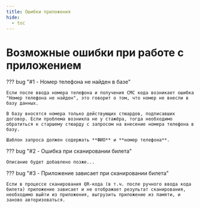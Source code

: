 ```yaml
---
title: Ошибки приложения
hide:
  - toc
---
```


# Возможные ошибки при работе с приложением

??? bug "#1 - Номер телефона не найден в базе"
    
    Если после ввода номера телефона и получения СМС кода возникает ошибка "Номер телефона не найден", это говорит о том, что номер не внесли в базу данных.
    
    В базу вносятся номера только действующих стюардов, подписавших договор. Если проблема возникла не у стажёра, тогда необходимо обратиться к старшему стюарду с запросом на внесение номера телефона в базу.
    
    Шаблон запроса должен содержать **ФИО** и **номер телефона**.

??? bug "#2 - Ошибка при сканировании билета"
    
    Описание будет добавлено позже...
    
??? bug "#3 - Приложение зависает при сканировании билета"
    
    Если в процессе сканирования QR-кода (в т.ч. после ручного ввода кода билета) приложение зависает и не отображает результат сканирования, необходимо выйти из приложения, выгрузить приложение из памяти, и заново авторизоваться.
